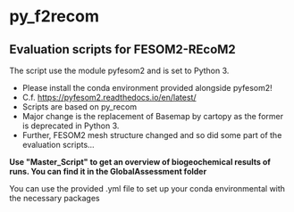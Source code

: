 # py_f2recom

## Evaluation scripts for FESOM2-REcoM2

The script use the module pyfesom2 and is set to Python 3.
- Please install the conda environment provided alongside pyfesom2! 
- C.f. https://pyfesom2.readthedocs.io/en/latest/
- Scripts are based on py_recom
- Major change is the replacement of Basemap by cartopy as the former is deprecated in Python 3.
- Further, FESOM2 mesh structure changed and so did some part of the evaluation scripts...

**Use "Master_Script" to get an overview of biogeochemical results of runs. You can find it in the GlobalAssessment folder**

You can use the provided .yml file to set up your conda environmental with the necessary packages
